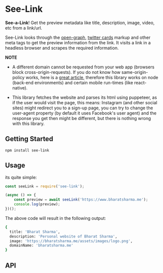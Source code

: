 # See-Link

**See-a-Link**! Get the preview metadata like title, description, image, video, etc from a link/url.

See-Link looks through the [open-graph](http://ogp.me/), [twitter cards](https://developer.twitter.com/en/docs/tweets/optimize-with-cards/overview/markup) markup and other meta tags to get the preview information from the link. It visits a link in a headless browser and scrapes the required information.

**NOTE**

- A different domain cannot be requested from your web app (browsers block cross-origin-requests). If you do not know how same-origin-policy works, here is a [great article](https://dev.to/lydiahallie/cs-visualized-cors-5b8h), therefore this library works on node (back-end environments) and certain mobile run-times (like react-native).

- This library fetches the website and parses its html using puppeteer, as if the user would visit the page, this means: Instagram (and other social sites) might redirect you to a sign-up page, you can try to change the user-agent property (by default it uses Facebook's user agent) and the response you get then might be different, but there is nothing wrong with this library.

## Getting Started

`npm install see-link`

## Usage

its quite simple:

```javascript
const seeLink = require('see-link');

(async () => {
    const preview = await seeLink('https://www.bharatsharma.me');
    console.log(preview);
})();
```
The above code will result in the following output:

```bash
{
  title: 'Bharat Sharma',
  description: 'Personal website of Bharat Sharma',
  image: 'https://bharatsharma.me/assets/images/logo.png',
  domainName: 'bharatsharma.me'
}
```

## API
